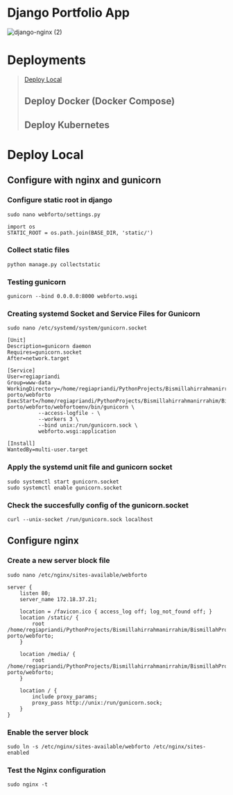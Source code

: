 # Django Portfolio App

![django-nginx (2)](https://user-images.githubusercontent.com/69528812/224481785-a624287d-463b-4b64-8efb-01b06a988ab8.jpg)

#

# Deployments
> [Deploy Local](#deploy-local)
> ## Deploy Docker (Docker Compose)
> ## Deploy Kubernetes


# Deploy Local
## Configure with nginx and gunicorn

### Configure static root in django

```
sudo nano webforto/settings.py
```

```
import os
STATIC_ROOT = os.path.join(BASE_DIR, 'static/')
```

### Collect static files

```
python manage.py collectstatic
```

### Testing gunicorn

```
gunicorn --bind 0.0.0.0:8000 webforto.wsgi
```

### Creating systemd Socket and Service Files for Gunicorn

```
sudo nano /etc/systemd/system/gunicorn.socket
```

```
[Unit]
Description=gunicorn daemon
Requires=gunicorn.socket
After=network.target

[Service]
User=regiapriandi
Group=www-data
WorkingDirectory=/home/regiapriandi/PythonProjects/Bismillahirrahmanirrahim/BismillahProject/web-porto/webforto
ExecStart=/home/regiapriandi/PythonProjects/Bismillahirrahmanirrahim/BismillahProject/web-porto/webforto/webfortoenv/bin/gunicorn \
          --access-logfile - \
          --workers 3 \
          --bind unix:/run/gunicorn.sock \
          webforto.wsgi:application

[Install]
WantedBy=multi-user.target
```

### Apply the systemd unit file and gunicorn socket

```
sudo systemctl start gunicorn.socket
sudo systemctl enable gunicorn.socket
```

### Check the succesfully config of the gunicorn.socket

```
curl --unix-socket /run/gunicorn.sock localhost
```

## Configure nginx

### Create a new server block file

```
sudo nano /etc/nginx/sites-available/webforto
```

```
server {
    listen 80;
    server_name 172.18.37.21;

    location = /favicon.ico { access_log off; log_not_found off; }
    location /static/ {
        root /home/regiapriandi/PythonProjects/Bismillahirrahmanirrahim/BismillahProject/web-porto/webforto;
    }

    location /media/ {
        root /home/regiapriandi/PythonProjects/Bismillahirrahmanirrahim/BismillahProject/web-porto/webforto;
    }

    location / {
        include proxy_params;
        proxy_pass http://unix:/run/gunicorn.sock;
    }
}
```

### Enable the server block

```
sudo ln -s /etc/nginx/sites-available/webforto /etc/nginx/sites-enabled
```

### Test the Nginx configuration

```
sudo nginx -t
```
